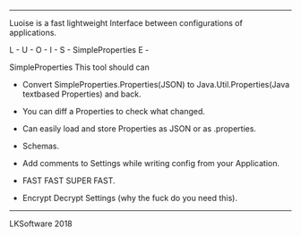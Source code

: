 ----------------------------------
Luoise is a fast lightweight Interface between configurations of applications.

L -
U -
O -
I -
S - SimpleProperties
E -

SimpleProperties
This tool should can
- Convert SimpleProperties.Properties(JSON) to Java.Util.Properties(Java textbased Properties) and back.
- You can diff a Properties to check what changed.
- Can easily load and store Properties as JSON or as .properties.
- Schemas.
- Add comments to Settings while writing config from your Application.

- FAST FAST SUPER FAST.
- Encrypt Decrypt Settings (why the fuck do you need this).


----------------------------------
LKSoftware 2018
